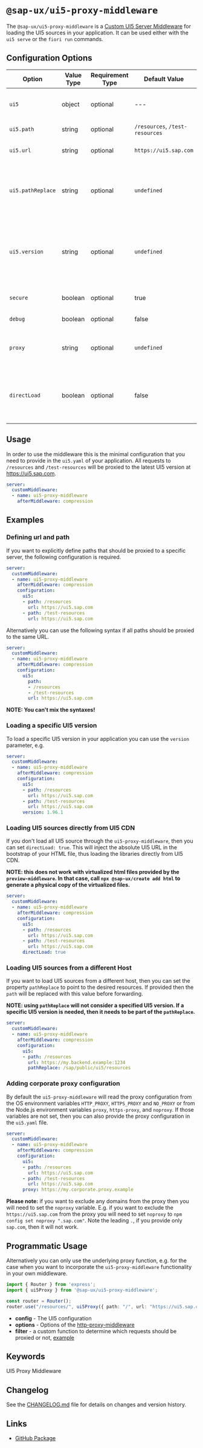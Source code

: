 #  `@sap-ux/ui5-proxy-middleware`

The `@sap-ux/ui5-proxy-middleware` is a [Custom UI5 Server Middleware](https://sap.github.io/ui5-tooling/pages/extensibility/CustomServerMiddleware) for loading the UI5 sources in your application. It can be used either with the `ui5 serve` or the `fiori run` commands.

## Configuration Options
| Option       | Value Type    | Requirement Type | Default Value | Description |
| ------------ | ------------- |------------- | ----------- |----------- |
| `ui5`        | object  | optional | ---       | Configuration object for the UI5 proxy middleware |
| `ui5.path`   |  string | optional | `/resources`, `/test-resources`       | Path that is to be proxied |
| `ui5.url`     | string  | optional |`https://ui5.sap.com`      | URL pointing to the resources |
| `ui5.pathReplace`| string  | optional | `undefined` | If provided then the path will be replaced with this value before forwarding |
| `ui5.version`    | string  | optional |`undefined` | The UI5 version. If this property is not defined, then the `minUI5Version` from the `manifest.json` will be used |
| `secure`     | boolean  | optional | true      | Defines if SSL certs should be verified |
| `debug`      | boolean  | optional | false         | Enables debug output |
| `proxy`      |  string | optional | `undefined`   | Use for adding corporate proxy configuration |
| `directLoad` |  boolean | optional | false         | Defines whether the UI5 sources should be loaded directly from UI5 CDN |

## Usage
In order to use the middleware this is the minimal configuration that you need to provide in the `ui5.yaml` of your application. All requests to `/resources` and `/test-resources` will be proxied to the latest UI5 version at https://ui5.sap.com.

```yaml
server:
  customMiddleware:
  - name: ui5-proxy-middleware
    afterMiddleware: compression
```

## Examples

### Defining url and path
If you want to explicitly define paths that should be proxied to a specific server, the following configuration is required.

```Yaml
server:
  customMiddleware:
  - name: ui5-proxy-middleware
    afterMiddleware: compression
    configuration:
      ui5:
      - path: /resources
        url: https://ui5.sap.com
      - path: /test-resources
        url: https://ui5.sap.com
```

Alternatively you can use the following syntax if all paths should be proxied to the same URL.

```Yaml
server:
  customMiddleware:
  - name: ui5-proxy-middleware
    afterMiddleware: compression
    configuration:
      ui5:
        path: 
        - /resources
        - /test-resources
        url: https://ui5.sap.com
```

**NOTE: You can't mix the syntaxes!**

### Loading a specific UI5 version
To load a specific UI5 version in your application you can use the `version` parameter, e.g.

```Yaml
server:
  customMiddleware:
  - name: ui5-proxy-middleware
    afterMiddleware: compression
    configuration:
      ui5:
      - path: /resources
        url: https://ui5.sap.com
      - path: /test-resources
        url: https://ui5.sap.com
      version: 1.96.1
```

### Loading UI5 sources directly from UI5 CDN
If you don't load all UI5 source through the `ui5-proxy-middleware`, then you can set `directLoad: true`. This will inject the absolute UI5 URL in the bootstrap of your HTML file, thus loading the libraries directly from UI5 CDN.

**NOTE: this does not work with virtualized html files provided by the `preview-middleware`. In that case, call `npx @sap-ux/create add html` to generate a physical copy of the virtualized files.**

```Yaml
server:
  customMiddleware:
  - name: ui5-proxy-middleware
    afterMiddleware: compression
    configuration:
      ui5:
      - path: /resources
        url: https://ui5.sap.com
      - path: /test-resources
        url: https://ui5.sap.com
      directLoad: true
```

### Loading UI5 sources from a different Host
If you want to load UI5 sources from a different host, then you can set the property `pathReplace` to point to the desired resources. If provided then the `path` will be replaced with this value before forwarding.

**NOTE: using `pathReplace` will not consider a specified UI5 version. If a specific UI5 version is needed, then it needs to be part of the `pathReplace`.**

```Yaml
server:
  customMiddleware:
  - name: ui5-proxy-middleware
    afterMiddleware: compression
    configuration:
      ui5:
      - path: /resources          
        url: https://my.backend.example:1234
        pathReplace: /sap/public/ui5/resources    
```

### Adding corporate proxy configuration
By default the `ui5-proxy-middleware` will read the proxy configuration from the OS environment variables `HTTP_PROXY`, `HTTPS_PROXY` and `NO_PROXY` or from the Node.js environment variables `proxy`, `https-proxy`, and `noproxy`. If those variables are not set, then you can also provide the proxy configuration in the `ui5.yaml` file.

```Yaml
server:
  customMiddleware:
  - name: ui5-proxy-middleware
    afterMiddleware: compression
    configuration:
      ui5:
      - path: /resources
        url: https://ui5.sap.com
      - path: /test-resources
        url: https://ui5.sap.com
      proxy: https://my.corporate.proxy.example
```
**Please note:** if you want to exclude any domains from the proxy then you will need to set the `noproxy` variable. E.g. if you want to exclude the `https://ui5.sap.com` from the proxy you will need to set `noproxy` to `npm config set noproxy ".sap.com"`. Note the leading `.`, if you provide only `sap.com`, then it will not work.

## Programmatic Usage
Alternatively you can only use the underlying proxy function, e.g. for the case when you want to incorporate the `ui5-proxy-middleware` functionality in your own middleware.

```Typescript
import { Router } from 'express';
import { ui5Proxy } from '@sap-ux/ui5-proxy-middleware';

const router = Router();
router.use("/resources/", ui5Proxy({ path: "/", url: "https://ui5.sap.com"})/*, options, filter*/);
```
- **config** - The UI5 configuration
- **options** - Options of the [http-proxy-middleware](https://www.npmjs.com/package/http-proxy-middleware#options)
- **filter** - a custom function to determine which requests should be proxied or not, [example](https://www.npmjs.com/package/http-proxy-middleware#context-matching)

## Keywords
UI5 Proxy Middleware

## Changelog

See the [CHANGELOG.md](https://github.com/SAP/open-ux-tools/blob/main/packages/ui5-proxy-middleware/CHANGELOG.md) file for details on changes and version history.
## Links

- [GitHub Package](https://github.com/SAP/open-ux-tools/tree/main/packages/ui5-proxy-middleware)